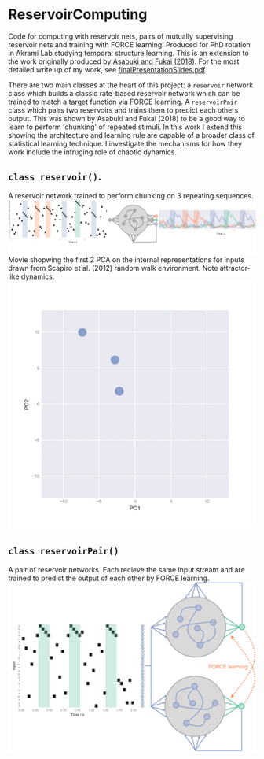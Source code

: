 # ReservoirComputing
Code for computing with reservoir nets, pairs of mutually supervising reservoir nets and training with FORCE learning. Produced for PhD rotation in Akrami Lab studying temporal structure learning. This is an extension to the work originally produced by [Asabuki and Fukai (2018)](https://journals.plos.org/ploscompbiol/article?id=10.1371/journal.pcbi.1006400). For the most detailed write up of my work, see [finalPresentationSlides.pdf](./finalPresentationSlides.pdf).

There are two main classes at the heart of this project: a `reservoir` network class which builds a classic rate-based reservoir network which can be trained to match a target function via FORCE learning. A `reservoirPair` class which pairs two reservoirs and trains them to predict each others output. This was shown by Asabuki and Fukai (2018) to be a good way to learn to perform 'chunking' of repeated stimuli. In this work I extend this showing the architecture and learning rule are capable of a broader class of statistical learning technique. I investigate the mechanisms for how they work include the intruging role of chaotic dynamics. 

## `class reservoir()`. 
A reservoir network trained to perform chunking on 3 repeating sequences. 
![](./figures/readme/readme1.png)
Movie shopwing the first 2 PCA on the internal representations for inputs drawn from Scapiro et al. (2012) random walk environment. Note attractor-like dynamics.
![](./figures/readme/schapiro.gif)

## `class reservoirPair()`

A pair of reservoir networks. Each recieve the same input stream and are trained to predict the output of each other by FORCE learning. 
![](./figures/readme/readme2.png)




